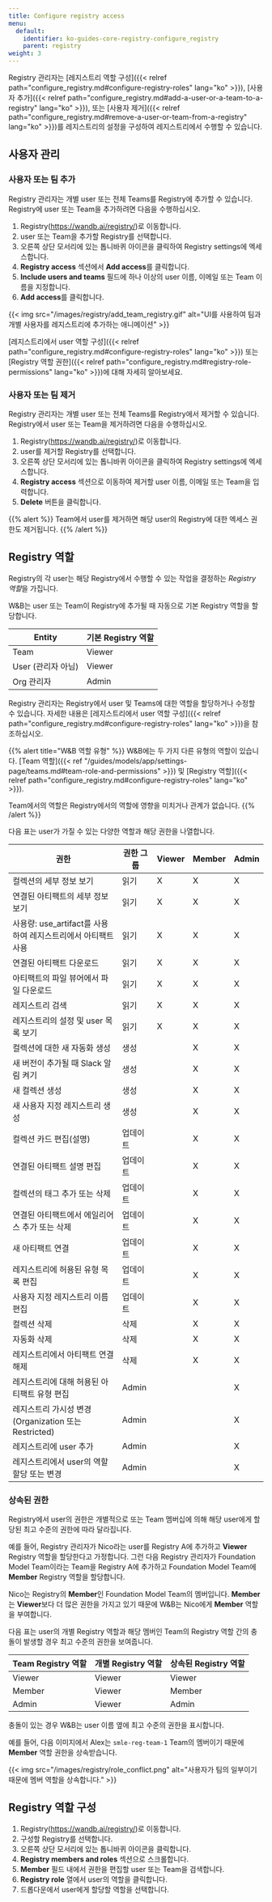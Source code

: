 ```yaml
---
title: Configure registry access
menu:
  default:
    identifier: ko-guides-core-registry-configure_registry
    parent: registry
weight: 3
---
```


Registry 관리자는 [레지스트리 역할 구성]({{< relref path="configure_registry.md#configure-registry-roles" lang="ko" >}}), [사용자 추가]({{< relref path="configure_registry.md#add-a-user-or-a-team-to-a-registry" lang="ko" >}}), 또는 [사용자 제거]({{< relref path="configure_registry.md#remove-a-user-or-team-from-a-registry" lang="ko" >}})를 레지스트리의 설정을 구성하여 레지스트리에서 수행할 수 있습니다.

## 사용자 관리

### 사용자 또는 팀 추가

Registry 관리자는 개별 user 또는 전체 Teams를 Registry에 추가할 수 있습니다. Registry에 user 또는 Team을 추가하려면 다음을 수행하십시오.

1. Registry(https://wandb.ai/registry/)로 이동합니다.
2. user 또는 Team을 추가할 Registry를 선택합니다.
3. 오른쪽 상단 모서리에 있는 톱니바퀴 아이콘을 클릭하여 Registry settings에 엑세스합니다.
4. **Registry access** 섹션에서 **Add access**를 클릭합니다.
5. **Include users and teams** 필드에 하나 이상의 user 이름, 이메일 또는 Team 이름을 지정합니다.
6. **Add access**를 클릭합니다.

{{< img src="/images/registry/add_team_registry.gif" alt="UI를 사용하여 팀과 개별 사용자를 레지스트리에 추가하는 애니메이션" >}}

[레지스트리에서 user 역할 구성]({{< relref path="configure_registry.md#configure-registry-roles" lang="ko" >}}) 또는 [Registry 역할 권한]({{< relref path="configure_registry.md#registry-role-permissions" lang="ko" >}})에 대해 자세히 알아보세요.

### 사용자 또는 팀 제거
Registry 관리자는 개별 user 또는 전체 Teams를 Registry에서 제거할 수 있습니다. Registry에서 user 또는 Team을 제거하려면 다음을 수행하십시오.

1. Registry(https://wandb.ai/registry/)로 이동합니다.
2. user를 제거할 Registry를 선택합니다.
3. 오른쪽 상단 모서리에 있는 톱니바퀴 아이콘을 클릭하여 Registry settings에 엑세스합니다.
4. **Registry access** 섹션으로 이동하여 제거할 user 이름, 이메일 또는 Team을 입력합니다.
5. **Delete** 버튼을 클릭합니다.

{{% alert %}}
Team에서 user를 제거하면 해당 user의 Registry에 대한 엑세스 권한도 제거됩니다.
{{% /alert %}}

## Registry 역할

Registry의 각 user는 해당 Registry에서 수행할 수 있는 작업을 결정하는 *Registry 역할*을 가집니다.

W&B는 user 또는 Team이 Registry에 추가될 때 자동으로 기본 Registry 역할을 할당합니다.

| Entity | 기본 Registry 역할 |
| ----- | ----- |
| Team | Viewer |
| User (관리자 아님) | Viewer |
| Org 관리자 | Admin |

Registry 관리자는 Registry에서 user 및 Teams에 대한 역할을 할당하거나 수정할 수 있습니다.
자세한 내용은 [레지스트리에서 user 역할 구성]({{< relref path="configure_registry.md#configure-registry-roles" lang="ko" >}})을 참조하십시오.

{{% alert title="W&B 역할 유형" %}}
W&B에는 두 가지 다른 유형의 역할이 있습니다. [Team 역할]({{< ref "/guides/models/app/settings-page/teams.md#team-role-and-permissions" >}}) 및 [Registry 역할]({{< relref path="configure_registry.md#configure-registry-roles" lang="ko" >}}).

Team에서의 역할은 Registry에서의 역할에 영향을 미치거나 관계가 없습니다.
{{% /alert %}}

다음 표는 user가 가질 수 있는 다양한 역할과 해당 권한을 나열합니다.

| 권한 | 권한 그룹 | Viewer | Member | Admin |
|--------------------------------------------------------------- |------------------|--------|--------|-------|
| 컬렉션의 세부 정보 보기 | 읽기 | X | X | X |
| 연결된 아티팩트의 세부 정보 보기 | 읽기 | X | X | X |
| 사용량: use_artifact를 사용하여 레지스트리에서 아티팩트 사용 | 읽기 | X | X | X |
| 연결된 아티팩트 다운로드 | 읽기 | X | X | X |
| 아티팩트의 파일 뷰어에서 파일 다운로드 | 읽기 | X | X | X |
| 레지스트리 검색 | 읽기 | X | X | X |
| 레지스트리의 설정 및 user 목록 보기 | 읽기 | X | X | X |
| 컬렉션에 대한 새 자동화 생성 | 생성 | | X | X |
| 새 버전이 추가될 때 Slack 알림 켜기 | 생성 | | X | X |
| 새 컬렉션 생성 | 생성 | | X | X |
| 새 사용자 지정 레지스트리 생성 | 생성 | | X | X |
| 컬렉션 카드 편집(설명) | 업데이트 | | X | X |
| 연결된 아티팩트 설명 편집 | 업데이트 | | X | X |
| 컬렉션의 태그 추가 또는 삭제 | 업데이트 | | X | X |
| 연결된 아티팩트에서 에일리어스 추가 또는 삭제 | 업데이트 | | X | X |
| 새 아티팩트 연결 | 업데이트 | | X | X |
| 레지스트리에 허용된 유형 목록 편집 | 업데이트 | | X | X |
| 사용자 지정 레지스트리 이름 편집 | 업데이트 | | X | X |
| 컬렉션 삭제 | 삭제 | | X | X |
| 자동화 삭제 | 삭제 | | X | X |
| 레지스트리에서 아티팩트 연결 해제 | 삭제 | | X | X |
| 레지스트리에 대해 허용된 아티팩트 유형 편집 | Admin | | | X |
| 레지스트리 가시성 변경(Organization 또는 Restricted) | Admin | | | X |
| 레지스트리에 user 추가 | Admin | | | X |
| 레지스트리에서 user의 역할 할당 또는 변경 | Admin | | | X |

### 상속된 권한

Registry에서 user의 권한은 개별적으로 또는 Team 멤버십에 의해 해당 user에게 할당된 최고 수준의 권한에 따라 달라집니다.

예를 들어, Registry 관리자가 Nico라는 user를 Registry A에 추가하고 **Viewer** Registry 역할을 할당한다고 가정합니다. 그런 다음 Registry 관리자가 Foundation Model Team이라는 Team을 Registry A에 추가하고 Foundation Model Team에 **Member** Registry 역할을 할당합니다.

Nico는 Registry의 **Member**인 Foundation Model Team의 멤버입니다. **Member**는 **Viewer**보다 더 많은 권한을 가지고 있기 때문에 W&B는 Nico에게 **Member** 역할을 부여합니다.

다음 표는 user의 개별 Registry 역할과 해당 멤버인 Team의 Registry 역할 간의 충돌이 발생할 경우 최고 수준의 권한을 보여줍니다.

| Team Registry 역할 | 개별 Registry 역할 | 상속된 Registry 역할 |
| ------ | ------ | ------ |
| Viewer | Viewer | Viewer |
| Member | Viewer | Member |
| Admin | Viewer | Admin |

충돌이 있는 경우 W&B는 user 이름 옆에 최고 수준의 권한을 표시합니다.

예를 들어, 다음 이미지에서 Alex는 `smle-reg-team-1` Team의 멤버이기 때문에 **Member** 역할 권한을 상속받습니다.

{{< img src="/images/registry/role_conflict.png" alt="사용자가 팀의 일부이기 때문에 멤버 역할을 상속합니다." >}}

## Registry 역할 구성
1. Registry(https://wandb.ai/registry/)로 이동합니다.
2. 구성할 Registry를 선택합니다.
3. 오른쪽 상단 모서리에 있는 톱니바퀴 아이콘을 클릭합니다.
4. **Registry members and roles** 섹션으로 스크롤합니다.
5. **Member** 필드 내에서 권한을 편집할 user 또는 Team을 검색합니다.
6. **Registry role** 열에서 user의 역할을 클릭합니다.
7. 드롭다운에서 user에게 할당할 역할을 선택합니다.

